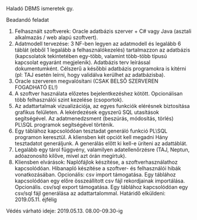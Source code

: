 Haladó DBMS ismeretek gy.

Beadandó feladat

1. Felhasznált szoftverek: Oracle adatbázis szerver + C# vagy Java (asztali alkalmazás / web alapú szoftvert).
2. Adatmodell tervezése: 3 NF-ben legyen az adatmodell és legalább 6 táblát (ebből 1 legalább a felhasználókezelés) tartalmazzon az adatbázis (kapcsolatok tekintetében egy-több, valamint több-több típusú kapcsolat egyaránt megjelenik).
Adatbázis terv leírással dokumentumként. Célszerű a későbbi adatbázis programokra is kitérni (pl: TAJ esetén leírni, hogy validálva kerülhet az adatbázisba).
3. Oracle szerveren megvalósítani (CSAK BELSŐ SZERVEREN FOGADHATÓ EL!)
4. A szoftver használata előzetes bejelentkezéshez kötött. Opcionálisan több felhasználói szint kezelése (csoportok).
5. Az adattartalmak vizualizációja, az egyes funkciók elérésnek biztosítása grafikus felületen.
    A lekérdezések egyszerű SQL utasítások segítségével.
    Az adatmenedzsment (beszúrás, módosítás, törlés) PL\SQL programok segítségével történik.
6. Egy táblához kapcsolódóan tesztadat generáló funkció PL\SQL programon keresztül. A kliensben két opciót kell megadni
    Hány tesztadatot generáljunk.
    A generálás előtt ki kell-e üríteni az adattáblát.
7. Legalább egy tárol függvény, valamilyen adatellenőrzésre (TAJ, Neptun, adóazonosító kilőve, mivel azt órán megírtuk).
8. Kliensben elvárások:
    Naplófájlok készítése, a szoftverhasználathoz kapcsolódóan.
    Hibanapló készítése a szoftver- és felhasználói hibák vonatkozásában.
Opcionális: csv import támogatása. Egy táblához kapcsolódóan egy előre összeállított csv fájl rekordjainak importálása.
Opcionális. csv/sql export támogatása. Egy táblához kapcsolódóan egy csv/sql fájl generálása az adattartalommal.
Határidő elküldeni: 2019.05.11. éjfélig

Védés várható ideje: 2019.05.13. 08.00-09.30-ig